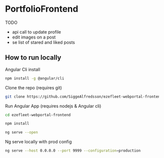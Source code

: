 # PortfolioFrontend

TODO
- api call to update profile
- edit images on a post
- se list of stared and liked posts

## How to run locally

Angular Cli install
```bash
npm install -g @angular/cli
```

Clone the repo (requires git)
```bash
git clone https://github.com/SiggeAlfredsson/ezefleet-webportal-frontend
```
Run Angular App (requires nodejs & Angular cli)
```bash
cd ezefleet-webportal-frontend

npm install

ng serve --open
```

Ng serve locally with prod config 
```bash
ng serve --host 0.0.0.0 --port 9999 --configuration=production
```
